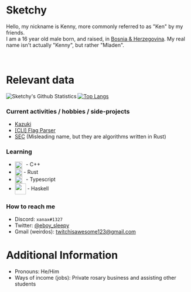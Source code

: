 Sketchy
===
Hello, my nickname is Kenny, more commonly referred to as "Ken" by my friends. <br>
I am a 16 year old male born, and raised, in [Bosnia & Herzegovina](https://en.wikipedia.org/wiki/Bosnia_and_Herzegovina). My real name isn't actually "Kenny", but rather "Mladen".

<br>


Relevant data
===
<img align="left" alt="Sketchy's Github Statistics" src="https://github-readme-stats.vercel.app/api?username=SketchyLxve&show_icons=true&theme=dracula&include_all_commits=true" />

[![Top Langs](https://github-readme-stats.vercel.app/api/top-langs/?username=SketchyLxve)](https://github.com/SketchyLxve/github-readme-stats)


### Current activities / hobbies / side-projects
- [Kazuki](https://github.com/SketchyLxve/Kazuki)
- [[CLI] Flag Parser](https://github.com/SketchyLxve/cli-fp)
- [SEC](https://github.com/SketchyLxve/SEC) (Misleading name, but they are algorithms written in Rust)

### Learning
- <img align="center" height="20" src="https://raw.githubusercontent.com/isocpp/logos/master/cpp_logo.png">⠀- C++
- <img align="center" height="20" src="https://rustacean.net/assets/cuddlyferris.png"> - Rust
- <img align="center" height="20" src="https://seeklogo.com/images/T/typescript-logo-B29A3F462D-seeklogo.com.png">⠀- Typescript
- <img align="center" height="30" src="https://img.icons8.com/officel/2x/haskell.png"> - Haskell

### How to reach me
- Discord: `xanax#1327`
- Twitter: [@eboy_sleepy](https://twitter.com/eboy_sleepy)
- Gmail (weirdos): twitchisawesome123@gmail.com

Additional Information
===
- Pronouns: He/Him
- Ways of income (jobs): Private rosary business and assisting other students
